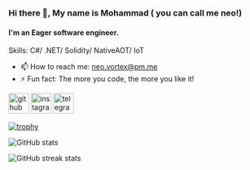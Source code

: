 ### Hi there 👋, My name is Mohammad ( you can call me neo!)
#### I'm an Eager software engineer.


Skills: C#/ .NET/ Solidity/ NativeAOT/ IoT 

- 📫 How to reach me: neo.vortex@pm.me 
- ⚡ Fun fact: The more you code, the more you like it! 


[<img src='https://cdn.jsdelivr.net/npm/simple-icons@3.0.1/icons/github.svg' alt='github' height='40'>](https://github.com/neo-vortex)  [<img src='https://cdn.jsdelivr.net/npm/simple-icons@3.0.1/icons/instagram.svg' alt='instagram' height='40'>](https://www.instagram.com/nakhleh1375/)  [<img src='https://cdn.jsdelivr.net/npm/simple-icons@3.0.1/icons/telegram.svg' alt='telegram' height='40'>](https://t.me/neovortex)  

[![trophy](https://github-profile-trophy.vercel.app/?username=neo-vortex&theme=onedark)](https://github.com/ryo-ma/github-profile-trophy)



![GitHub stats](https://github-readme-stats.vercel.app/api?username=neo-vortex&show_icons=true&count_private=true&theme=dark)  



![GitHub streak stats](https://github-readme-streak-stats.herokuapp.com/?user=neo-vortex&theme=dark)  
 
